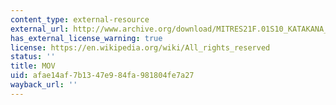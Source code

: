 ```yaml
---
content_type: external-resource
external_url: http://www.archive.org/download/MITRES21F.01S10_KATAKANA_EXERCISES/6a8.mov
has_external_license_warning: true
license: https://en.wikipedia.org/wiki/All_rights_reserved
status: ''
title: MOV
uid: afae14af-7b13-47e9-84fa-981804fe7a27
wayback_url: ''
---
```

